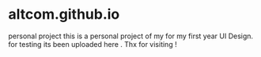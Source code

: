 # altcom.github.io
personal project
this is a personal project of my for my first year UI Design.
for testing its been uploaded here .
Thx for visiting !
